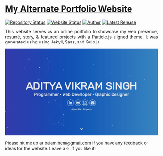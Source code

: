 # <a href="https://balamihemanta.com.np" target="_blank">My Alternate Portfolio Website</a>

[![Repository Status](https://img.shields.io/badge/Repository%20Status-Maintained-dark%20green.svg)](https://github.com/hemantbalami/balamihemanta)
[![Website Status](https://img.shields.io/badge/Website%20Status-Online-green)](https://balamihemanta.com.np)
[![Author](https://img.shields.io/badge/Author-Hemanta%20Balami-blue.svg)](https://www.linkedin.com/in/hemanta-b-1023b816a/)
[![Latest Release](https://img.shields.io/badge/Latest%20Release-12%20May%202022-yellow.svg)](https://github.com/hemantbalami)

 <p align="justify">This website serves as an online portfolio to showcase my web presence, résumé, story, & featured projects with a Particle.js aligned theme. It was generated using using Jekyll, Sass, and Gulp.js.</p>

![My Alternate Portfolio Website](https://raw.githubusercontent.com/AVS1508/My-Alternate-Portfolio-Website/master/My-Alternate-Portfolio-Website.jpg)

Please hit me up at balamihem@gmail.com if you have any feedback or ideas for the website. Leave a :star: &nbsp;if you like it!
